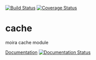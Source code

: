 [![Build Status](https://travis-ci.org/moira-alert/cache.svg?branch=master)](https://travis-ci.org/moira-alert/cache)
[![Coverage Status](https://coveralls.io/repos/moira-alert/cache/badge.svg?branch=master&service=github)](https://coveralls.io/github/moira-alert/cache?branch=master)

# cache
moira cache module

[Documentation](http://moira.readthedocs.org) [![Documentation Status](https://readthedocs.org/projects/moira/badge/?version=latest)](http://moira.readthedocs.org/en/latest/?badge=latest)